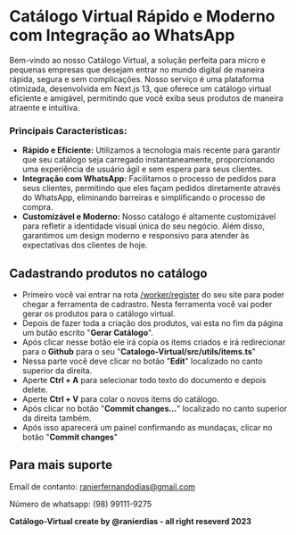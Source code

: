 # Catálogo Virtual Rápido e Moderno com Integração ao WhatsApp

Bem-vindo ao nosso Catálogo Virtual, a solução perfeita para micro e pequenas empresas que desejam entrar no mundo digital de maneira rápida, segura e sem complicações. Nosso serviço é uma plataforma otimizada, desenvolvida em Next.js 13, que oferece um catálogo virtual eficiente e amigável, permitindo que você exiba seus produtos de maneira atraente e intuitiva.

### Principais Características:

- __Rápido e Eficiente:__ Utilizamos a tecnologia mais recente para garantir que seu catálogo seja carregado instantaneamente, proporcionando uma experiência de usuário ágil e sem espera para seus clientes.
- __Integração com WhatsApp:__ Facilitamos o processo de pedidos para seus clientes, permitindo que eles façam pedidos diretamente através do WhatsApp, eliminando barreiras e simplificando o processo de compra.
- __Customizável e Moderno:__ Nosso catálogo é altamente customizável para refletir a identidade visual única do seu negócio. Além disso, garantimos um design moderno e responsivo para atender às expectativas dos clientes de hoje.

## Cadastrando produtos no catálogo

- Primeiro você vai entrar na rota [/worker/register](/worker/register) do seu site para poder chegar a ferramenta de cadrastro. Nesta ferramenta você vai poder gerar os produtos para o catálogo virtual.
- Depois de fazer toda a criação dos produtos, vai esta no fim da página um butão escrito "__Gerar Catálogo__".
- Após clicar nesse botão ele irá copia os items criados e irá redirecionar para o __Github__ para o seu "__Catalogo-Virtual/src/utils/items.ts__"
- Nessa parte você deve clicar no botão "__Edit__" localizado no canto superior da direita.
- Aperte __Ctrl + A__ para selecionar todo texto do documento e depois delete.
- Aperte __Ctrl + V__ para colar o novos items do catálogo.
- Após clicar no botão "__Commit changes...__" localizado no canto superior da direita também.
- Após isso aparecerá um painel confirmando as mundaças, clicar no botão "__Commit changes__"

## Para mais suporte

Email de contanto:
ranierfernandodias@gmail.com

Número de whatsapp:
(98) 99111-9275

__Catálogo-Virtual create by @ranierdias - all right reseverd 2023__
